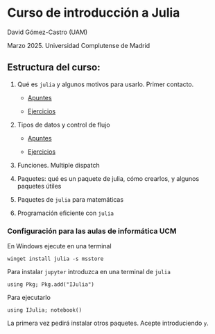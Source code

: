 # Curso de introducción a Julia
David Gómez-Castro (UAM)

Marzo 2025. Universidad Complutense de Madrid

## Estructura del curso:

01. Qué es `julia` y algunos motivos para usarlo. Primer contacto.
    - [Apuntes](https://html-preview.github.io/?url=https://raw.githubusercontent.com/dgomezcastro/curso-intro-julia/refs/heads/main/apuntes/01-PrimerContacto-apuntes.html)
    
    - [Ejercicios](ejercicios/01-PrimerContacto-ejercicios.ipynb)

02. Tipos de datos y control de flujo

    - [Apuntes](https://html-preview.github.io/?url=https://raw.githubusercontent.com/dgomezcastro/curso-intro-julia/refs/heads/main/apuntes/02-TiposDatos-Logica-apuntes.html)

    - [Ejercicios](ejercicios/02-TiposDatos-Logica-ejercicios.ipynb)

03. Funciones. Multiple dispatch

04. Paquetes: qué es un paquete de julia, cómo crearlos, y algunos paquetes útiles

05. Paquetes de `julia` para matemáticas

06. Programación eficiente con `julia`

### Configuración para las aulas de informática UCM

En Windows ejecute en una terminal
```{powershell}
winget install julia -s msstore
```

Para instalar `jupyter` introduzca en una terminal de `julia`
```{julia}
using Pkg; Pkg.add("IJulia")
```

Para ejecutarlo
```{julia}
using IJulia; notebook()
```

La primera vez pedirá instalar otros paquetes. Acepte introduciendo `y`.
